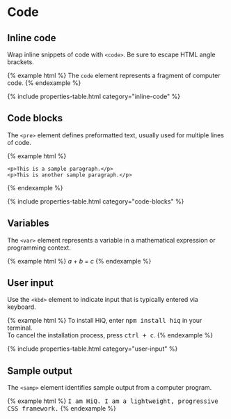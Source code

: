 # Code

## Inline code

Wrap inline snippets of code with `<code>`. Be sure to escape HTML angle brackets.

{% example html %}
The <code>code</code> element represents a fragment of computer code.
{% endexample %}

{% include properties-table.html category="inline-code" %}

## Code blocks

The `<pre>` element defines preformatted text, usually used for multiple lines of code.

{% example html %}
<pre><code>&lt;p&gt;This is a sample paragraph.&lt;/p&gt;
&lt;p&gt;This is another sample paragraph.&lt;/p&gt;
</code></pre>
{% endexample %}

{% include properties-table.html category="code-blocks" %}

## Variables

The `<var>` element represents a variable in a mathematical expression or programming context.

{% example html %}
<var>a</var> + <var>b</var> = <var>c</var>
{% endexample %}

## User input

Use the `<kbd>` element to indicate input that is typically entered via keyboard.

{% example html %}
To install HiQ, enter <kbd>npm install hiq</kbd> in your terminal.<br>
To cancel the installation process, press <kbd><kbd>ctrl</kbd> + <kbd>c</kbd></kbd>.
{% endexample %}

{% include properties-table.html category="user-input" %}

## Sample output

The `<samp>` element identifies sample output from a computer program.

{% example html %}
<samp>I am HiQ. I am a lightweight, progressive CSS framework.</samp>
{% endexample %}
